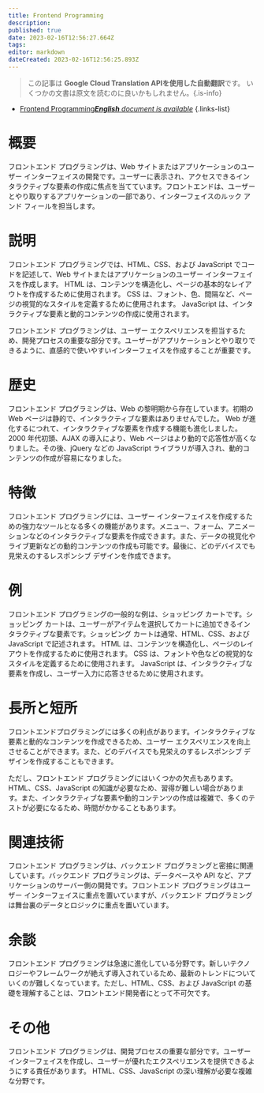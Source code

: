 ```yaml
---
title: Frontend Programming
description: 
published: true
date: 2023-02-16T12:56:27.664Z
tags: 
editor: markdown
dateCreated: 2023-02-16T12:56:25.893Z
---
```


> この記事は **Google Cloud Translation APIを使用した自動翻訳**です。
いくつかの文書は原文を読むのに良いかもしれません。{.is-info}



- [Frontend Programming***English** document is available*](/en/Knowledge-base/Dictionary/frontend-programming)
{.links-list}


# 概要
フロントエンド プログラミングは、Web サイトまたはアプリケーションのユーザー インターフェイスの開発です。ユーザーに表示され、アクセスできるインタラクティブな要素の作成に焦点を当てています。フロントエンドは、ユーザーとやり取りするアプリケーションの一部であり、インターフェイスのルック アンド フィールを担当します。

# 説明
フロントエンド プログラミングでは、HTML、CSS、および JavaScript でコードを記述して、Web サイトまたはアプリケーションのユーザー インターフェイスを作成します。 HTML は、コンテンツを構造化し、ページの基本的なレイアウトを作成するために使用されます。 CSS は、フォント、色、間隔など、ページの視覚的なスタイルを定義するために使用されます。 JavaScript は、インタラクティブな要素と動的コンテンツの作成に使用されます。

フロントエンド プログラミングは、ユーザー エクスペリエンスを担当するため、開発プロセスの重要な部分です。ユーザーがアプリケーションとやり取りできるように、直感的で使いやすいインターフェイスを作成することが重要です。

# 歴史
フロントエンド プログラミングは、Web の黎明期から存在しています。初期の Web ページは静的で、インタラクティブな要素はありませんでした。 Web が進化するにつれて、インタラクティブな要素を作成する機能も進化しました。 2000 年代初頭、AJAX の導入により、Web ページはより動的で応答性が高くなりました。その後、jQuery などの JavaScript ライブラリが導入され、動的コンテンツの作成が容易になりました。

# 特徴
フロントエンド プログラミングには、ユーザー インターフェイスを作成するための強力なツールとなる多くの機能があります。メニュー、フォーム、アニメーションなどのインタラクティブな要素を作成できます。また、データの視覚化やライブ更新などの動的コンテンツの作成も可能です。最後に、どのデバイスでも見栄えのするレスポンシブ デザインを作成できます。

# 例
フロントエンド プログラミングの一般的な例は、ショッピング カートです。ショッピング カートは、ユーザーがアイテムを選択してカートに追加できるインタラクティブな要素です。ショッピング カートは通常、HTML、CSS、および JavaScript で記述されます。 HTML は、コンテンツを構造化し、ページのレイアウトを作成するために使用されます。 CSS は、フォントや色などの視覚的なスタイルを定義するために使用されます。 JavaScript は、インタラクティブな要素を作成し、ユーザー入力に応答させるために使用されます。

# 長所と短所
フロントエンドプログラミングには多くの利点があります。インタラクティブな要素と動的なコンテンツを作成できるため、ユーザー エクスペリエンスを向上させることができます。また、どのデバイスでも見栄えのするレスポンシブ デザインを作成することもできます。

ただし、フロントエンド プログラミングにはいくつかの欠点もあります。 HTML、CSS、JavaScript の知識が必要なため、習得が難しい場合があります。また、インタラクティブな要素や動的コンテンツの作成は複雑で、多くのテストが必要になるため、時間がかかることもあります。

# 関連技術
フロントエンド プログラミングは、バックエンド プログラミングと密接に関連しています。バックエンド プログラミングは、データベースや API など、アプリケーションのサーバー側の開発です。フロントエンド プログラミングはユーザー インターフェイスに重点を置いていますが、バックエンド プログラミングは舞台裏のデータとロジックに重点を置いています。

# 余談
フロントエンド プログラミングは急速に進化している分野です。新しいテクノロジーやフレームワークが絶えず導入されているため、最新のトレンドについていくのが難しくなっています。ただし、HTML、CSS、および JavaScript の基礎を理解することは、フロントエンド開発者にとって不可欠です。

# その他
フロントエンド プログラミングは、開発プロセスの重要な部分です。ユーザーインターフェイスを作成し、ユーザーが優れたエクスペリエンスを提供できるようにする責任があります。 HTML、CSS、JavaScript の深い理解が必要な複雑な分野です。